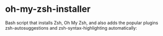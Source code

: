 # oh-my-zsh-installer
Bash script that installs Zsh, Oh My Zsh, and also adds the popular plugins zsh-autosuggestions and zsh-syntax-highlighting automatically:
